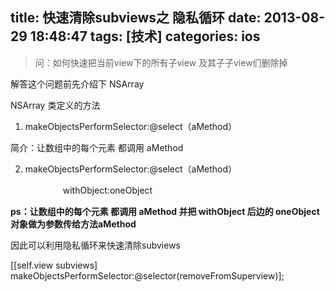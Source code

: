 title: 快速清除subviews之 隐私循环
date: 2013-08-29 18:48:47
tags: [技术]
categories: ios
---

> 问：如何快速把当前view下的所有子view 及其子子view们删除掉
<!-- more -->
解答这个问题前先介绍下 NSArray 

NSArray 类定义的方法

1.  makeObjectsPerformSelector:@select（aMethod）

简介：让数组中的每个元素 都调用 aMethod 

2. makeObjectsPerformSelector:@select（aMethod）

   　　　　              withObject:oneObject

**ps：让数组中的每个元素 都调用 aMethod  并把 withObject 后边的 oneObject 对象做为参数传给方法aMethod**

因此可以利用隐私循环来快速清除subviews

[[self.view subviews] makeObjectsPerformSelector:@selector(removeFromSuperview)];